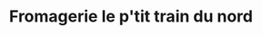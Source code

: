 ---
title: "Fromagerie le p'tit train du nord"
url: /mont-laurier/fromagerie-le-ptit-train-du-nord/
shop: cheese
---